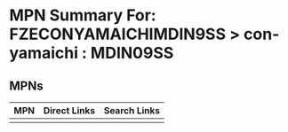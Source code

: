 



# MPN Summary For: FZECONYAMAICHIMDIN9SS > con-yamaichi : MDIN09SS

## MPNs
  

|MPN|Direct Links|Search Links|
| :--- | :--- | :--- |
||||
